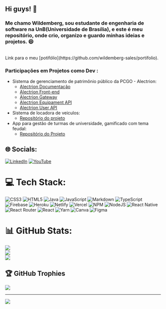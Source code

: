 
## Hi guys! 👋<br>
### Me chamo Wildemberg, sou estudante de engenharia de software na UnB(Universidade de Brasília), e este é meu repositório, onde crio, organizo e guardo minhas ideias e projetos. 😄
<br>
Link para o meu [potifólio](https://github.com/wildemberg-sales/portifolio).

### Participações em Projetos como Dev :<br>
* Sistema de gerenciamento de patrimônio público da PCGO - Alectrion:
  * [Alectrion Documentação](https://github.com/fga-eps-mds/2022-1-Alectrion-DOC)
  * [Alectrion Front-end](https://github.com/fga-eps-mds/2022-1-Alectrion-FrontEnd)
  *  [Alectrion Gateway](https://github.com/fga-eps-mds/2022-1-Alectrion-Gateway)
  * [Alectrion Equipament API](https://github.com/fga-eps-mds/2022-1-Alectrion-EquipamentApi)
  *  [Alectrion User API](https://github.com/fga-eps-mds/2022-1-Alectrion-UserAPI)
* Sistema de locadora de veiculos:
  * [Repositório do projeto](https://github.com/wildemberg-sales/projetoSistemaLocadora)
* App para gestão de turmas de universidade, gamificado com tema feudal:  
  * [Repositório do Projeto](https://github.com/Mateusas3s/DS-Feudo-Violeta)


## 🌐 Socials:
[![LinkedIn](https://img.shields.io/badge/LinkedIn-%230077B5.svg?logo=linkedin&logoColor=white)](https://linkedin.com/in/wildemberg-sales-86439913b) 
[![YouTube](https://img.shields.io/badge/YouTube-%23FF0000.svg?logo=YouTube&logoColor=white)](https://youtube.com/c/@wildembergsales) 

# 💻 Tech Stack:
![CSS3](https://img.shields.io/badge/css3-%231572B6.svg?style=for-the-badge&logo=css3&logoColor=white) ![HTML5](https://img.shields.io/badge/html5-%23E34F26.svg?style=for-the-badge&logo=html5&logoColor=white) ![Java](https://img.shields.io/badge/java-%23ED8B00.svg?style=for-the-badge&logo=java&logoColor=white) ![JavaScript](https://img.shields.io/badge/javascript-%23323330.svg?style=for-the-badge&logo=javascript&logoColor=%23F7DF1E) ![Markdown](https://img.shields.io/badge/markdown-%23000000.svg?style=for-the-badge&logo=markdown&logoColor=white) ![TypeScript](https://img.shields.io/badge/typescript-%23007ACC.svg?style=for-the-badge&logo=typescript&logoColor=white) ![Firebase](https://img.shields.io/badge/firebase-%23039BE5.svg?style=for-the-badge&logo=firebase) ![Heroku](https://img.shields.io/badge/heroku-%23430098.svg?style=for-the-badge&logo=heroku&logoColor=white) ![Netlify](https://img.shields.io/badge/netlify-%23000000.svg?style=for-the-badge&logo=netlify&logoColor=#00C7B7) ![Vercel](https://img.shields.io/badge/vercel-%23000000.svg?style=for-the-badge&logo=vercel&logoColor=white) ![NPM](https://img.shields.io/badge/NPM-%23000000.svg?style=for-the-badge&logo=npm&logoColor=white) ![NodeJS](https://img.shields.io/badge/node.js-6DA55F?style=for-the-badge&logo=node.js&logoColor=white) ![React Native](https://img.shields.io/badge/react_native-%2320232a.svg?style=for-the-badge&logo=react&logoColor=%2361DAFB) ![React Router](https://img.shields.io/badge/React_Router-CA4245?style=for-the-badge&logo=react-router&logoColor=white) ![React](https://img.shields.io/badge/react-%2320232a.svg?style=for-the-badge&logo=react&logoColor=%2361DAFB) ![Yarn](https://img.shields.io/badge/yarn-%232C8EBB.svg?style=for-the-badge&logo=yarn&logoColor=white) ![Canva](https://img.shields.io/badge/Canva-%2300C4CC.svg?style=for-the-badge&logo=Canva&logoColor=white) 	![Figma](https://img.shields.io/badge/figma-%23F24E1E.svg?style=for-the-badge&logo=figma&logoColor=white)
# 📊 GitHub Stats:
![](https://github-readme-stats.vercel.app/api?username=wildemberg-sales&theme=synthwave&hide_border=false&include_all_commits=true&count_private=true)<br/>
![](https://github-readme-streak-stats.herokuapp.com/?user=wildemberg-sales&theme=synthwave&hide_border=false)<br/>
![](https://github-readme-stats.vercel.app/api/top-langs/?username=wildemberg-sales&theme=synthwave&hide_border=false&include_all_commits=true&count_private=true&layout=compact)

## 🏆 GitHub Trophies
![](https://github-profile-trophy.vercel.app/?username=wildemberg-sales&theme=radical&no-frame=false&no-bg=false&margin-w=4)

---
[![](https://visitcount.itsvg.in/api?id=wildemberg-sales&icon=0&color=0)](https://visitcount.itsvg.in)

<!-- Proudly created with GPRM ( https://gprm.itsvg.in ) -->
